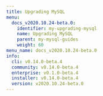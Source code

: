 ```yaml
---
title: Upgrading MySQL
menu:
  docs_v2020.10.24-beta.0:
    identifier: my-upgrading-mysql
    name: Upgrading MySQL
    parent: my-mysql-guides
    weight: 60
menu_name: docs_v2020.10.24-beta.0
info:
  cli: v0.14.0-beta.4
  community: v0.14.0-beta.4
  enterprise: v0.1.0-beta.4
  installer: v0.14.0-beta.4
  version: v2020.10.24-beta.0
---
```


